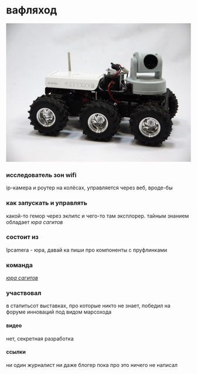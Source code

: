 # вафляход
![вафляход](/images/P1040414_web.jpg)
### исследователь зон wifi
ip-камера и роутер на колёсах, управляется через веб, вроде-бы
### как запускать и управлять
какой-то гемор через эклипс и чего-то там эксплорер. тайным знанием обладает *юра сагитов*
### состоит из
Ipcamera - юра, давай ка пиши про компоненты с пруфлинками
### команда
[*юра сагитов*](http://github.com/ko10ok/)
### участвовал
в стапитьсот выставках, про которые никто не знает, победил на форуме инноваций под видом марсохода
#### видео
нет, секретная разработка
#### ссылки
ни один журналист ни даже блогер пока про это ничего не написал
